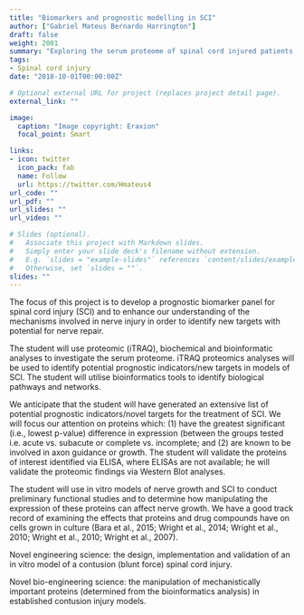 ```yaml
---
title: "Biomarkers and prognostic modelling in SCI"
author: ["Gabriel Mateus Bernardo Harrington"]
draft: false
weight: 2001
summary: "Exploring the serum proteome of spinal cord injured patients: Identifying prognostic biomarkers and new treatment targets"
tags:
- Spinal cord injury
date: "2018-10-01T00:00:00Z"

# Optional external URL for project (replaces project detail page).
external_link: ""

image:
  caption: "Image copyright: Eraxion"
  focal_point: Smart

links:
- icon: twitter
  icon_pack: fab
  name: Follow
  url: https://twitter.com/Hmateus4
url_code: ""
url_pdf: ""
url_slides: ""
url_video: ""

# Slides (optional).
#   Associate this project with Markdown slides.
#   Simply enter your slide deck's filename without extension.
#   E.g. `slides = "example-slides"` references `content/slides/example-slides.md`.
#   Otherwise, set `slides = ""`.
slides: ""
---
```


The focus of this project is to develop a prognostic biomarker panel for spinal cord injury (SCI) and to enhance our understanding of the mechanisms involved in nerve injury in order to identify new targets with potential for nerve repair.

The student will use proteomic (iTRAQ), biochemical and bioinformatic analyses to investigate the serum proteome. iTRAQ proteomics analyses will be used to identify potential prognostic indicators/new targets in models of SCI. The student will utilise bioinformatics tools to identify biological pathways and networks.

We anticipate that the student will have generated an extensive list of potential prognostic indicators/novel targets for the treatment of SCI. We will focus our attention on proteins which: (1) have the greatest significant (i.e., lowest p-value) difference in expression (between the groups tested i.e. acute vs. subacute or complete vs. incomplete; and (2) are known to be involved in axon guidance or growth. The student will validate the proteins of interest identified via ELISA, where ELISAs are not available; he will validate the proteomic findings via Western Blot analyses.

The student will use in vitro models of nerve growth and SCI to conduct preliminary functional studies and to determine how manipulating the expression of these proteins can affect nerve growth. We have a good track record of examining the effects that proteins and drug compounds have on cells grown in culture (Bara et al., 2015; Wright et al., 2014; Wright et al., 2010; Wright et al., 2010; Wright et al., 2007).

Novel engineering science: the design, implementation and validation of an in vitro model of a contusion (blunt force) spinal cord injury.

Novel bio-engineering science: the manipulation of mechanistically important proteins (determined from the bioinformatics analysis) in established contusion injury models.

